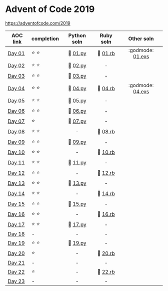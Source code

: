 # Advent of Code 2019

https://adventofcode.com/2019

| AOC link | completion | Python soln | Ruby soln | Other soln |
|----------|------------|:-----------:|:---------:|:----------:|
| [Day 01](https://adventofcode.com/2019/day/1)  | :star: :star: | :snake: [01.py](python/01.py) | :rotating_light: [01.rb](ruby/01.rb) | :godmode: [01.exs](elixir/01.exs) |
| [Day 02](https://adventofcode.com/2019/day/2)  | :star: :star: | :snake: [02.py](python/02.py) | -                   | |
| [Day 03](https://adventofcode.com/2019/day/3)  | :star: :star: | :snake: [03.py](python/03.py) | -                   | |
| [Day 04](https://adventofcode.com/2019/day/4)  | :star: :star: | :snake: [04.py](python/04.py) | :rotating_light: [04.rb](ruby/04.rb) | :godmode: [04.exs](elixir/04.exs) |
| [Day 05](https://adventofcode.com/2019/day/5)  | :star: :star: | :snake: [05.py](python/05.py) | -                   | |
| [Day 06](https://adventofcode.com/2019/day/6)  | :star: :star: | :snake: [06.py](python/06.py) | -                   | |
| [Day 07](https://adventofcode.com/2019/day/7)  | :star:        | :snake: [07.py](python/07.py) | -                   | |
| [Day 08](https://adventofcode.com/2019/day/8)  | :star: :star: | - | :rotating_light: [08.rb](ruby/08.rb) | |
| [Day 09](https://adventofcode.com/2019/day/9)  | :star: :star: | :snake: [09.py](python/09.py) | -                   | |
| [Day 10](https://adventofcode.com/2019/day/10) | :star: :star: | - | :rotating_light: [10.rb](ruby/10.rb) | |
| [Day 11](https://adventofcode.com/2019/day/11) | :star: :star: | :snake: [11.py](python/11.py) | -                   | |
| [Day 12](https://adventofcode.com/2019/day/12) | :star: :star: | - | :rotating_light: [12.rb](ruby/12.rb) | |
| [Day 13](https://adventofcode.com/2019/day/13) | :star: :star: | :snake: [13.py](python/13.py) | -                   | |
| [Day 14](https://adventofcode.com/2019/day/14) | :star: :star: | - | :rotating_light: [14.rb](ruby/14.rb) | |
| [Day 15](https://adventofcode.com/2019/day/15) | :star: :star: | :snake: [15.py](python/15.py) | -                   | |
| [Day 16](https://adventofcode.com/2019/day/16) | :star: :star: | - | :rotating_light: [16.rb](ruby/16.rb) | |
| [Day 17](https://adventofcode.com/2019/day/17) | :star: :star: | :snake: [17.py](python/17.py) | -                   | |
| [Day 18](https://adventofcode.com/2019/day/18) | -  | -  | - | |
| [Day 19](https://adventofcode.com/2019/day/19) | :star: :star: | :snake: [19.py](python/19.py) | -                   | |
| [Day 20](https://adventofcode.com/2019/day/20) | :star:        | - | :rotating_light: [20.rb](ruby/20.rb) | |
| [Day 21](https://adventofcode.com/2019/day/21) | -  | -  | - | |
| [Day 22](https://adventofcode.com/2019/day/22) | :star:        | - | :rotating_light: [22.rb](ruby/22.rb) | |
| [Day 23](https://adventofcode.com/2019/day/23) | -  | -  | - | |
